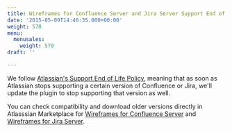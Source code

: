 ```yaml
---
title: Wireframes for Confluence Server and Jira Server Support End of Life Policy
date: '2015-05-09T14:46:35.000+00:00'
weight: 570
menu:
  menusales:
    weight: 570
draft: ''

---
```


We follow [Atlassian's Support End of Life Policy](http://confluence.atlassian.com/display/Support/Atlassian+Support+End+of+Life+Policy), meaning that as soon as Atlassian stops supporting a certain version of Confluence or Jira, we'll update the plugin to stop supporting that version as well.

You can check compatibility and download older versions directly in Atlasssian Marketplace for [Wireframes for Confluence Server](https://marketplace.atlassian.com/apps/256/balsamiq-wireframes-confluence-server/versions) and [Wireframes for Jira Server](https://marketplace.atlassian.com/apps/5161/balsamiq-wireframes-for-jira-server/versions).
